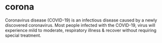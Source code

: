 # corona
Coronavirus disease (COVID-19) is an infectious disease caused by a newly discovered coronavirus. Most people infected with the COVID-19, virus will experience mild to moderate, respiratory illness &amp; recover without requiring special treatment. 
